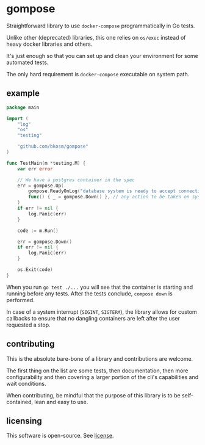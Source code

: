 # gompose

Straightforward library to use `docker-compose` programmatically in Go tests.

Unlike other (deprecated) libraries, this one relies on `os/exec` instead of
heavy docker libraries and others.

It's just enough so that you can set up and clean your environment for some automated tests.

The only hard requirement is `docker-compose` executable on system path.

## example

```go
package main

import (
	"log"
	"os"
	"testing"

	"github.com/bkosm/gompose"
)

func TestMain(m *testing.M) {
	var err error

	// We have a postgres container in the spec
	err = gompose.Up(
		gompose.ReadyOnLog("database system is ready to accept connections", 2),
		func() { _ = gompose.Down() }, // any action to be taken on system interrupt
	)
	if err != nil {
		log.Panic(err)
	}

	code := m.Run()

	err = gompose.Down()
	if err != nil {
		log.Panic(err)
	}

	os.Exit(code)
}
```

When you run `go test ./...` you will see that the container is starting and running before any tests.
After the tests conclude, `compose down` is performed.

In case of a system interrupt (`SIGINT`, `SIGTERM`), the library allows for custom callbacks to ensure that no dangling
containers are left after the user requested a stop.

## contributing

This is the absolute bare-bone of a library and contributions are welcome.

The first thing on the list are some tests,
then documentation,
then more configurability and
then covering a larger portion of the cli's capabilities and wait conditions.

When contributing, be mindful that the purpose of this library is to be
self-contained, lean and easy to use.

## licensing

This software is open-source. See [license](LICENSE).

